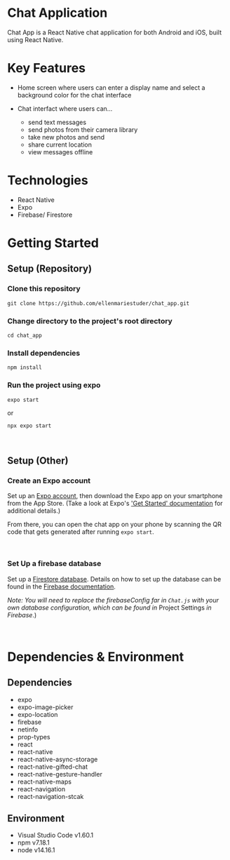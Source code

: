 # Chat Application 

<!-- <p align="center">
  <img src="meet.png" title="chat app">
</p> -->

Chat App is a React Native chat application for both Android and iOS, built using React Native.

# Key Features
* Home screen where users can enter a display name and select a background color for the chat interface  

* Chat interfact where users can...   
  - send text messages    
  - send photos from their camera library    
  - take new photos and send   
  - share current location     
  - view messages offline  

# Technologies
* React Native  
* Expo  
* Firebase/ Firestore 

# Getting Started  

## Setup (Repository) 
### Clone this repository 
```
git clone https://github.com/ellenmariestuder/chat_app.git
```

### Change directory to the project's root directory
```
cd chat_app
```

### Install dependencies
```
npm install
```  

### Run the project using expo 
```
expo start
``` 
or 
```
npx expo start
```   

&nbsp;

## Setup (Other)
### Create an Expo account   
Set up an [Expo account](expo.dev), then download the Expo app on your smartphone from the App Store. (Take a look at Expo's ['Get Started' documentation](https://docs.expo.dev/get-started/installation/) for additional details.)

From there, you can open the chat app on your phone by scanning the QR code that gets generated after running `expo start`.

&nbsp; 

### Set Up a firebase database 
Set up a [Firestore database](https://firebase.google.com/). Details on how to set up the database can be found in the [Firebase documentation](https://firebase.google.com/docs).    

_Note: You will need to replace the firebaseConfig far in `Chat.js` with your own database configuration, which can be found in_ Project Settings _in Firebase_.)

&nbsp; 

# Dependencies & Environment

## Dependencies   
* expo 
* expo-image-picker 
* expo-location 
* firebase 
* netinfo
* prop-types 
* react 
* react-native 
* react-native-async-storage 
* react-native-gifted-chat
* react-native-gesture-handler 
* react-native-maps
* react-navigation
* react-navigation-stcak 

## Environment  
* Visual Studio Code v1.60.1
* npm v7.18.1
* node v14.16.1

